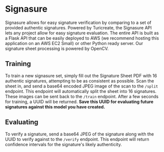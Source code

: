 # Signasure
Signasure allows for easy signature verification by comparing to a set of provided authentic signatures. Powered by Turicreate, the Signasure API lets any project allow for easy signature evaluation. The entire API is built as a Flask API that can be easily deployed to AWS (we recommend hosting this application on an AWS EC2 Small) or other Python ready server. Our signature sheet processing is powered by OpenCV.

## Training
To train a new signasure set, simply fill out the Signature Sheet PDF with 16 authentic signatures, attempting to be as consistent as possible. Scan the sheet in, and send a base64 encoded JPEG image of the scan to the `/split` endpoint. This endpoint will automatically split the sheet into 16 signatures. These images can be sent back to the `/train` endpoint. After a few seconds for training, a UUID will be returned. **Save this UUID for evaluating future signatures against this model you have created.**

## Evaluating
To verify a signature, send a base64 JPEG of the signature along with the UUID to verify against to the `/verify` endpoint. This endpoint will return confidence intervals for the signature's likely authenticity.
